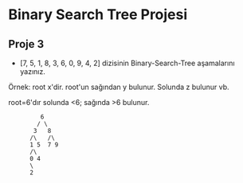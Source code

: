 # Binary Search Tree Projesi
## Proje 3

* [7, 5, 1, 8, 3, 6, 0, 9, 4, 2] dizisinin Binary-Search-Tree aşamalarını yazınız.

Örnek: root x'dir. root'un sağından y bulunur. Solunda z bulunur vb.

root=6'dır solunda <6;  sağında >6 bulunur.

             6
            / \
           3   8
          /\   /\
          1 5  7 9
          /\
          0 4
          \
          2 
